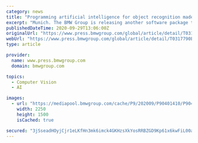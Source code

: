 ```yaml
---
category: news
title: "Programming artificial intelligence for object recognition made easy – by the BMW Group"
excerpt: "Munich. The BMW Group is releasing another software package that makes light work of creating artificial intelligence (AI) applications for object recognition. The ..."
publishedDateTime: 2020-09-29T13:06:00Z
originalUrl: "https://www.press.bmwgroup.com/global/article/detail/T0317790EN/programming-artificial-intelligence-for-object-recognition-made-easy-–-by-the-bmw-group?language=en"
webUrl: "https://www.press.bmwgroup.com/global/article/detail/T0317790EN/programming-artificial-intelligence-for-object-recognition-made-easy-–-by-the-bmw-group?language=en"
type: article

provider:
  name: www.press.bmwgroup.com
  domain: bmwgroup.com

topics:
  - Computer Vision
  - AI

images:
  - url: "https://mediapool.bmwgroup.com/cache/P9/202009/P90401410/P90401410-an-associate-labels-photos-from-door-sill-strips-of-the-bmw-3-series-creating-an-ai-object-recogniti-2250px.jpg"
    width: 2250
    height: 1500
    isCached: true

secured: "3jSseadHOyjCjr1eLKfHn3mk6imck4GKHzsXkYosRRBZGD9Kp61x6kwFiL00aBoFvbmAvbLVYEU+G41UTMm3lafPiSqBUC5mjwbMjnVEpKYxkXHCOmX4F5JH4jJCUwlJ+8kH3OuRIECqJnS2qOA/15X+4ytPCicl+OFlqI8fU42h4UYJyl1NoCwWe5+6/liY8TK1xBX4cprriycduTUVvAi7QBqtmPpxaonrLeSzRZfUkHqoyBvi3nGZbCSqfhPlCs+jP1Sq1OYID5S2F1c9MqCp/YSg8zBW9IdYODU4f1k2sf400AvbLidZHMQPTACnWACwROYrecaFAYTbbGM/KEqAZPpElScrKne9RT22Y+E=;lwZ5/gJsqIJpGJSDWooIkQ=="
---
```


